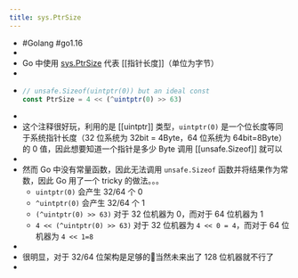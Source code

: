 ```yaml
---
title: sys.PtrSize
---
```


- #Golang #go1.16
-
- Go 中使用 [sys.PtrSize](https://github.com/golang/go/blob/release-branch.go1.16/src/runtime/internal/sys/stubs.go#L9:7) 代表 [[指针长度]]（单位为字节）
-
- ```javascript
  // unsafe.Sizeof(uintptr(0)) but an ideal const
  const PtrSize = 4 << (^uintptr(0) >> 63)
  ```
-
- 这个注释很好玩，利用的是 [[uintptr]] 类型，`uintptr(0)` 是一个位长度等同于系统指针长度（32 位系统为 32bit = 4Byte，64 位系统为 64bit=8Byte）的 0 值，因此想要知道一个指针是多少 Byte 调用 [[unsafe.Sizeof]] 就可以
-
- 然而 Go 中没有常量函数，因此无法调用 `unsafe.Sizeof` 函数并将结果作为常数，因此 Go 用了一个 tricky 的做法。。。
	- `uintptr(0)` 会产生 32/64 个 0
	- `^uintptr(0)` 会产生 32/64 个 1
	- `(^uintptr(0) >> 63)` 对于 32 位机器为 0，而对于 64 位机器为 1
	- `4 << (^uintptr(0) >> 63)` 对于 32 位机器为 `4 << 0 = 4`，而对于 64 位机器为 `4 << 1=8`
-
- 很明显，对于 32/64 位架构是足够的🌚当然未来出了 128 位机器就不行了
-